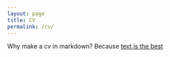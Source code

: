 ```yaml
---
layout: page
title: CV
permalink: /cv/
---
```


Why make a cv in markdown? Because [text is the best]({{site.url}}/update/2016/05/20/text-is-the-best.html)
